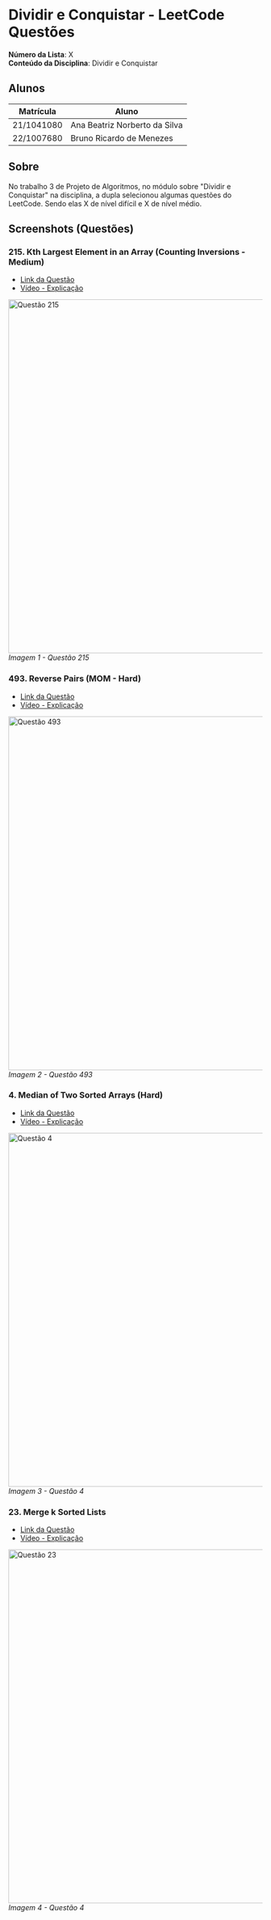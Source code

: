 # Dividir e Conquistar - LeetCode Questões

**Número da Lista**: X<br>
**Conteúdo da Disciplina**: Dividir e Conquistar<br>

## Alunos
|Matrícula | Aluno |
| -- | -- |
| 21/1041080  |  Ana Beatriz Norberto da Silva |
| 22/1007680  |  Bruno Ricardo de Menezes |

## Sobre 
No trabalho 3 de Projeto de Algoritmos, no módulo sobre "Dividir e Conquistar" na disciplina, a dupla selecionou algumas questões do LeetCode. Sendo elas X de nível difícil e X de nível médio.

## Screenshots (Questões)

### 215.  Kth Largest Element in an Array  (Counting Inversions - Medium)

- [Link da Questão](https://leetcode.com/problems/kth-largest-element-in-an-array)
- [Vídeo - Explicação](https://youtu.be/asSPSPG63Xo) 

  
<div align="left">
  <img src="https://github.com/user-attachments/assets/b2d512a1-d7b1-4698-a747-84d5088754b1" width="700" alt="Questão 215">
  <br>
  <em>Imagem 1 - Questão 215</em>
</div>

### 493. Reverse Pairs (MOM - Hard)


- [Link da Questão](https://leetcode.com/problems/reverse-pairs)
- [Vídeo - Explicação](https://youtu.be/asSPSPG63Xo)
  

<div align="left">
  <img src="https://github.com/user-attachments/assets/e8ea2a8c-1b00-4c0f-bd3c-a7823087dd19" width="700" alt="Questão 493">
  <br>
  <em>Imagem 2 - Questão 493</em>
</div>

### 4. Median of Two Sorted Arrays (Hard)

- [Link da Questão](https://leetcode.com/problems/median-of-two-sorted-arrays/)
- [Vídeo - Explicação](https://youtu.be/BMyp8rkCMXc)

<div align="left">
  <img src="https://github.com/user-attachments/assets/be3a7ec9-4171-4ce2-8b20-577d4de5b46c" width="700" alt="Questão 4">
  <br>
  <em>Imagem 3 - Questão 4</em>
</div>

### 23. Merge k Sorted Lists
- [Link da Questão](https://leetcode.com/problems/merge-k-sorted-lists/)
- [Vídeo - Explicação](https://youtu.be/BsnlLqylK9I)

<div align="left">
  <img src="https://github.com/user-attachments/assets/e7047bed-6d68-4e02-8abb-bda0a6b0520f" width="700" alt="Questão 23">
  <br>
  <em>Imagem 4 - Questão 4</em>
</div>



